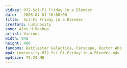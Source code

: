 ```yaml
---
vidkey: 072-Sci-Fi_Friday_in_a_Blender
date:   2006-04-01 10:00:00
title:  Sci-Fi Friday in a Blender
creators: Luminosity
song: Alex H Mashup
artist: Various
width: 848
height: 480
fandoms: Battlestar Galactica, Farscape, Doctor Who
mp4: Luminosity-072-Sci-Fi-Friday-in-a-Blender.m4v
mp4size: 79.24 MB
---
```


  <div>
  
  </div>
  